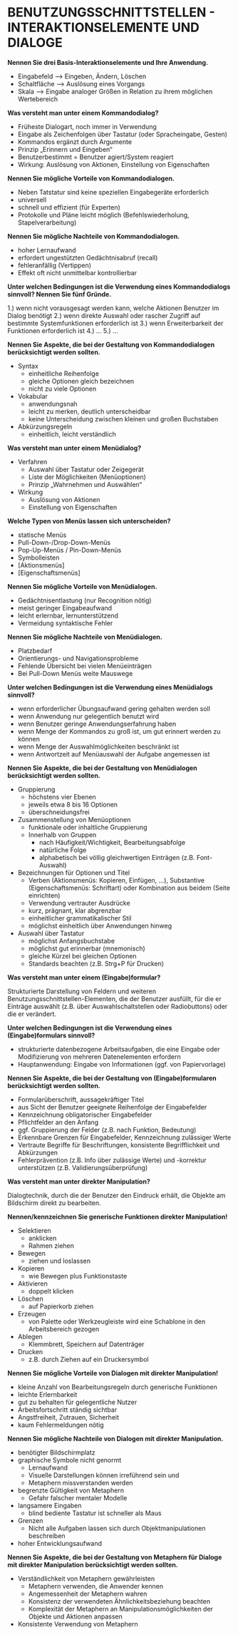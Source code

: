 # BENUTZUNGSSCHNITTSTELLEN - INTERAKTIONSELEMENTE UND DIALOGE

**Nennen Sie drei Basis-Interaktionselemente und Ihre Anwendung.**

* Eingabefeld --> Eingeben, Ändern, Löschen
* Schaltfläche --> Auslösung eines Vorgangs
* Skala --> Eingabe analoger Größen in Relation zu ihrem möglichen Wertebereich

**Was versteht man unter einem Kommandodialog?**

* Früheste Dialogart, noch immer in Verwendung
* Eingabe als Zeichenfolgen über Tastatur (oder Spracheingabe, Gesten)
* Kommandos ergänzt durch Argumente
* Prinzip „Erinnern und Eingeben“
* Benutzerbestimmt = Benutzer agiert/System reagiert
* Wirkung: Auslösung von Aktionen, Einstellung von Eigenschaften

**Nennen Sie mögliche Vorteile von Kommandodialogen.**

* Neben Tatstatur sind keine speziellen Eingabegeräte erforderlich
* universell
* schnell und effizient (für Experten)
* Protokolle und Pläne leicht möglich (Befehlswiederholung, Stapelverarbeitung)

**Nennen Sie mögliche Nachteile von Kommandodialogen.**

* hoher Lernaufwand
* erfordert ungestützten Gedächtnisabruf (recall)
* fehleranfällig (Vertippen)
* Effekt oft nicht unmittelbar kontrollierbar

**Unter welchen Bedingungen ist die Verwendung eines Kommandodialogs sinnvoll? Nennen Sie fünf Gründe.**

1.) wenn nicht vorausgesagt werden kann, welche Aktionen Benutzer im Dialog benötigt
2.) wenn direkte Auswahl oder rascher Zugriff auf bestimmte Systemfunktionen erforderlich ist
3.) wenn Erweiterbarkeit der Funktionen erforderlich ist
4.) ...
5.) ...

**Nennen Sie Aspekte, die bei der Gestaltung von Kommandodialogen berücksichtigt werden sollten.**

* Syntax
  * einheitliche Reihenfolge
  * gleiche Optionen gleich bezeichnen
  * nicht zu viele Optionen
* Vokabular
  * anwendungsnah
  * leicht zu merken, deutlich unterscheidbar
  * keine Unterscheidung zwischen kleinen und großen Buchstaben
* Abkürzungsregeln
  * einheitlich, leicht verständlich

**Was versteht man unter einem Menüdialog?**

* Verfahren
  * Auswahl über Tastatur oder Zeigegerät
  * Liste der Möglichkeiten (Menüoptionen)
  * Prinzip „Wahrnehmen und Auswählen“
* Wirkung
  * Auslösung von Aktionen
  * Einstellung von Eigenschaften

**Welche Typen von Menüs lassen sich unterscheiden?**

* statische Menüs
* Pull-Down-/Drop-Down-Menüs
* Pop-Up-Menüs / Pin-Down-Menüs
* Symbolleisten
* [Aktionsmenüs]
* [Eigenschaftsmenüs]

**Nennen Sie mögliche Vorteile von Menüdialogen.**

* Gedächtnisentlastung (nur Recognition nötig)
* meist geringer Eingabeaufwand
* leicht erlernbar, lernunterstützend
* Vermeidung syntaktische Fehler

**Nennen Sie mögliche Nachteile von Menüdialogen.**

* Platzbedarf
* Orientierungs- und Navigationsprobleme
* Fehlende Übersicht bei vielen Menüeinträgen
* Bei Pull-Down Menüs weite Mauswege

**Unter welchen Bedingungen ist die Verwendung eines Menüdialogs sinnvoll?**

* wenn erforderlicher Übungsaufwand gering gehalten werden soll
* wenn Anwendung nur gelegentlich benutzt wird
* wenn Benutzer geringe Anwendungserfahrung haben
* wenn Menge der Kommandos zu groß ist, um gut erinnert werden zu können
* wenn Menge der Auswahlmöglichkeiten beschränkt ist
* wenn Antwortzeit auf Menüauswahl der Aufgabe angemessen ist

**Nennen Sie Aspekte, die bei der Gestaltung von Menüdialogen berücksichtigt werden sollten.**

* Gruppierung
  * höchstens vier Ebenen
  * jeweils etwa 8 bis 16 Optionen
  * überschneidungsfrei
* Zusammenstellung von Menüoptionen
  * funktionale oder inhaltliche Gruppierung
  * Innerhalb von Gruppen
    * nach Häufigkeit/Wichtigkeit, Bearbeitungsabfolge
    * natürliche Folge
    * alphabetisch bei völlig gleichwertigen Einträgen (z.B. Font-Auswahl)
* Bezeichnungen für Optionen und Titel
  * Verben (Aktionsmenüs: Kopieren, Einfügen, ...), Substantive (Eigenschaftsmenüs: Schriftart) oder Kombination aus beidem (Seite einrichten)
  * Verwendung vertrauter Ausdrücke
  * kurz, prägnant, klar abgrenzbar
  * einheitlicher grammatikalischer Stil
  * möglichst einheitlich über Anwendungen hinweg
* Auswahl über Tastatur
  * möglichst Anfangsbuchstabe
  * möglichst gut erinnerbar (mnemonisch)
  * gleiche Kürzel bei gleichen Optionen
  * Standards beachten (z.B. Strg+P für Drucken)

**Was versteht man unter einem (Eingabe)formular?**

Strukturierte Darstellung von Feldern und weiteren Benutzungsschnittstellen-Elementen, die der Benutzer ausfüllt, für die er Einträge auswählt (z.B. über Auswahlschaltstellen oder Radiobuttons) oder die er verändert.

**Unter welchen Bedingungen ist die Verwendung eines (Eingabe)formulars sinnvoll?**

* strukturierte datenbezogene Arbeitsaufgaben, die eine Eingabe oder Modifizierung von mehreren Datenelementen erfordern
* Hauptanwendung: Eingabe von Informationen (ggf. von Papiervorlage)

**Nennen Sie Aspekte, die bei der Gestaltung von (Eingabe)formularen berücksichtigt werden sollten.**

* Formularüberschrift, aussagekräftiger Titel
* aus Sicht der Benutzer geeignete Reihenfolge der Eingabefelder
* Kennzeichnung obligatorischer Eingabefelder
* Pflichtfelder an den Anfang
* ggf. Gruppierung der Felder (z.B. nach Funktion, Bedeutung)
* Erkennbare Grenzen für Eingabefelder, Kennzeichnung zulässiger Werte
* Vertraute Begriffe für Beschriftungen, konsistente Begrifflichkeit und Abkürzungen
* Fehlerprävention (z.B. Info über zulässige Werte) und -korrektur unterstützen (z.B. Validierungsüberprüfung)

**Was versteht man unter direkter Manipulation?**

Dialogtechnik, durch die der Benutzer den Eindruck erhält, die Objekte am Bildschirm direkt zu bearbeiten.

**Nennen/kennzeichnen Sie generische Funktionen direkter Manipulation!**

* Selektieren
  * anklicken
  * Rahmen ziehen
* Bewegen
  * ziehen und loslassen
* Kopieren
  * wie Bewegen plus Funktionstaste
* Aktivieren
  * doppelt klicken
* Löschen
  * auf Papierkorb ziehen
* Erzeugen
  * von Palette oder Werkzeugleiste wird eine Schablone in den Arbeitsbereich gezogen
* Ablegen
  * Klemmbrett, Speichern auf Datenträger
* Drucken
  * z.B. durch Ziehen auf ein Druckersymbol

**Nennen Sie mögliche Vorteile von Dialogen mit direkter Manipulation!**

* kleine Anzahl von Bearbeitungsregeln durch generische Funktionen
* leichte Erlernbarkeit
* gut zu behalten für gelegentliche Nutzer
* Arbeitsfortschritt ständig sichtbar
* Angstfreiheit, Zutrauen, Sicherheit
* kaum Fehlermeldungen nötig

**Nennen Sie mögliche Nachteile von Dialogen mit direkter Manipulation.**

* benötigter Bildschirmplatz
* graphische Symbole nicht genormt
  * Lernaufwand
  * Visuelle Darstellungen können irreführend sein und
  * Metaphern missverstanden werden
* begrenzte Gültigkeit von Metaphern
  * Gefahr falscher mentaler Modelle
* langsamere Eingaben
  * blind bediente Tastatur ist schneller als Maus
* Grenzen
  * Nicht alle Aufgaben lassen sich durch Objektmanipulationen beschreiben
* hoher Entwicklungsaufwand

**Nennen Sie Aspekte, die bei der Gestaltung von Metaphern für Dialoge mit direkter Manipulation berücksichtigt werden sollten.**

* Verständlichkeit von Metaphern gewährleisten
  * Metaphern verwenden, die Anwender kennen
  * Angemessenheit der Metaphern wahren
  * Konsistenz der verwendeten Ähnlichkeitsbeziehung beachten
  * Komplexität der Metaphern an Manipulationsmöglichkeiten der Objekte und Aktionen anpassen
* Konsistente Verwendung von Metaphern
